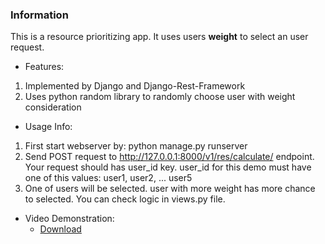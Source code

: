 ### Information

This is a resource prioritizing app. It uses users **weight** to select an user request.

- Features:
1. Implemented by Django and Django-Rest-Framework
2. Uses python random library to randomly choose user with weight consideration


- Usage Info:
1. First start webserver by: python manage.py runserver
2. Send POST request to http://127.0.0.1:8000/v1/res/calculate/ endpoint. Your request should has user_id key.
    user_id for this demo must have one of this values: user1, user2, ... user5
3. One of users will be selected. user with more weight has more chance to selected. You can check logic in views.py file.


- Video Demonstration:
    * [Download](https://m-gh.info/danaxa.mp4)
